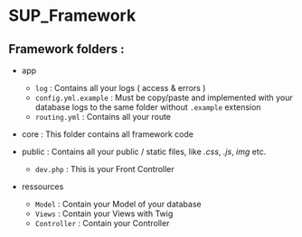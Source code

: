 # SUP_Framework

## Framework folders :
* app
    * `log` : Contains all your logs ( access & errors )
    * `config.yml.example` : Must be copy/paste and implemented with your database logs to the same folder without `.example` extension
    * `routing.yml` : Contains all your route

* core : This folder contains all framework code

* public : Contains all your public / static files, like *.css*, *.js*, *img* etc.
    * `dev.php` : This is your Front Controller

* ressources
    * `Model` : Contain your Model of your database
    * `Views` : Contain your Views with Twig
    * `Controller` : Contain your Controller